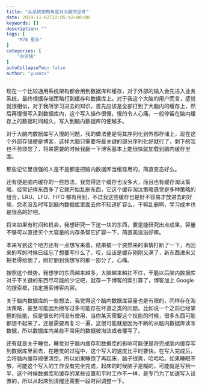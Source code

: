 ```yaml
---
title: "从系统架构角度对大脑的思考"
date: 2019-11-02T22:05:42+08:00
keywords: []
description: ""
tags: [
    "M78 星云"
]
categories: [
    "杂货铺"
]
autoCollapseToc: false
author: "yuanzx"
---
```


现在一个比较通用系统架构都会用到数据库和缓存，对于外部的输入会先进入业务系统，最终根据存储策略打到缓存和数据库上。对于我这个大脑的用户而言，感觉就很相似，对于我所学习进去的知识，首先应该是全部打到了大脑内的缓存上，然后再慢慢写入到数据库内，这个写入操作很慢，慢的令人心痛。一般停留在脑内缓存上的数据时间越久，写入到脑内数据库的便越多。

对于大脑内数据库写入慢的问题，我的做法便是将其序列化到外部存储上，现在这个外部存储便是博客，这样大脑只需要将最关键的部分序列化好就行了，剩下的我也不劳烦您了，将来需要的时候我翻一下博客基本上能很快就加载到脑内缓存里面。

那些记忆里很强的人是不是都是把脑内数据库当缓存用的，简直变态好么。

还有便是脑内缓存的一些想法，我觉得这个缓存也没多大，而且也有缓存淘汰策略，经常记得东西多了它就开始乱删东西，它这个缓存淘汰策略感觉是多种策略的组合，LRU、LFU、FIFO 都有用到，不过我这些缓存也是好不容易才放进去的好嘛，您老没及时写到脑内数据库里面去你不知道扩容么，干嘛乱删啊，学习成本也是很高的好吧。

将来如果有时间和机会，我想研究一下这一块的东西，要是能研究出点成果，容量不够可以直接买个大容量的内存条帮它扩容一下，简直美滋滋好嘛。

本来写到这个地方还有一点想写来着，结果被一个突然来的事情打断了一下，再回来的写的时候已经忘了想要写什么了，哎，应该是缓存刚刚又满了，新东西进来又把老得给删了，刚好删到我想写的那一部分了，心痛。

按照这个趋势，我想学的东西越来越多，大脑越来越扛不住，干脆以后脑内数据库对于不关键的东西尽可能的少记吧，就存一下博客的索引算了，博客加上 Google 的搜索框，指定搜索博客内容。

关于脑内数据库的一些想法，我觉得这个脑内数据库容量也是有限的，同样存在淘汰策略，甚至可能因为擦写过多可能存在坏道之类的问题。比如说一个之前已经掌握的技能，但是很长时间没有使用，当你某天需要这个技能的时候，很多东西可能都想不起来了，还是需要再复习一遍，这很可能就是因为不断的从脑内数据库读写数据，所以数据库内某些不常用的数据被淘汰或者覆写了。

还有就是关于睡觉，睡觉对于脑内缓存和数据库的影响可能便是将完成脑内缓存写到数据库里面去，在睡觉的过程中，这个写入的速度比平时要快。在写入完成后，会将脑内缓存顺便清空。所以如果睡饱了再起床，脑子很爽，哈哈哈。如果睡眠不够，可能这个写入的工作没有完全完成，起床的时候脑子是糊的，可能就是写到一半，这个时候数据库和缓存的某些设置和平时工作不一样，是专门为了加速写入设置的，所以从起床到清醒还需要一段时间调整一下。